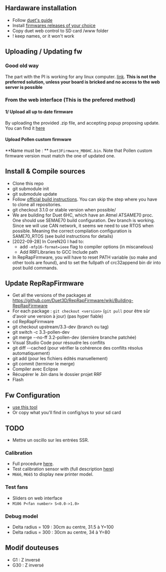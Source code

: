 ## Hardaware installation

- Follow [duet's guide](https://duet3d.dozuki.com/Wiki/Getting_Started_With_Duet_3)
- Install [firmwares releases of your choice](https://github.com/Duet3D/RepRapFirmware/releases/tag/3.1.1)
- Copy duet web control to SD card /www folder
- ! keep names, or it won't work

## Uploading / Updating fw

### Good old way

The part with the PI is working for any linux computer. [link](https://duet3d.dozuki.com/Wiki/Getting_Started_With_Duet_3). **This is not the preferred solution, unless your board is bricked and no access to the web server is possible**

### From the web interface (This is the prefered method)

#### 1/ Upload all up to date firmware

By uploading the provided .zip file, and accepting popup proposing update.
You can find it [here](https://github.com/Duet3D/RepRapFirmware/releases)

#### Upload Pollen custom firmware

**Name must be : ** `Duet3Firmware_MB6HC.bin`.
Note that Pollen custom firmware version must match the one of updated one.


## Install & Compile sources

- Clone this repo
- git submodule init
- git submodule update
- Follow [official build instructions](https://github.com/Duet3D/RepRapFirmware/wiki/Building-RepRapFirmware). You can skip the step where you have to clone all repositories.
- git checkout 3.1.0 or stable version when possible/
- We are building for Duet 6HC, which have an Atmel ATSAME70 proc. One should use SEMAE70 build configuration. Dev branch is working. Since we will use CAN network, it seems we need to use RTOS when possible. Meaning the correct compilation configuration is SAME70_RTOS (see build instructions for details)
- [2022-09-28] In CoreN2G I had to:
  - add `-mfp16-format=ieee` flag to compiler options (in miscanelous)
  - Add RRFLibraries to GCC Include path
- In RepRapFirmware, you will have to reset PATH variable (so make and other tools are found), and to set the fullpath of crc32append bin dir into post build commands.

## Update RepRapFirmware

- Get all the versions of the packages at https://github.com/Duet3D/RepRapFirmware/wiki/Building-RepRapFirmware
- For each package : `git checkout <version>` (`git pull` pour être sûr d'avoir une version à jour) (pas hyper fiable)
- cd RepRapFirmware
- git checkout upstream/3.3-dev (branch ou tag)
- git switch -c 3.3-pollen-dev
- git merge --no-ff 3.2-pollen-dev (dernière branche patchée)
- Visual Studio Code pour résoudre les conflits
- git diff --cached (pour vérifier la cohérence des confilts résolus automatiquement)
- git add <fichiers> (pour les fichiers édités manuellement)
- git commit (terminer le merge)
- Compiler avec Eclipse
- Récupérer le .bin dans le dossier projet RRF
- Flash

## Fw Configuration

- [use this tool](https://configtool.reprapfirmware.org/)
- Or copy what you'll find in config/sys to your sd card

## TODO

- Mettre un oscillo sur les entrées SSR.

### Calibration

- Full procedure [here](https://duet3d.dozuki.com/Wiki/Calibrating_a_delta_printer).
- Test calibration sensor with (full description [here](https://duet3d.dozuki.com/Wiki/Test_and_calibrate_the_Z_probe))
- `M666`, `M665` to display new printer model.



### Test fans

- Sliders on web interface
- `M106 P<fan number> S<0.0->1.0>`


### Debug model

- Delta radius = 109 : 30cm au centre, 31.5 à Y=100
- Delta radius = 300 : 30cm au centre, 34 à Y=80

## Modif douteuses

- G1 : Z inversé
- G30 : Z inversé